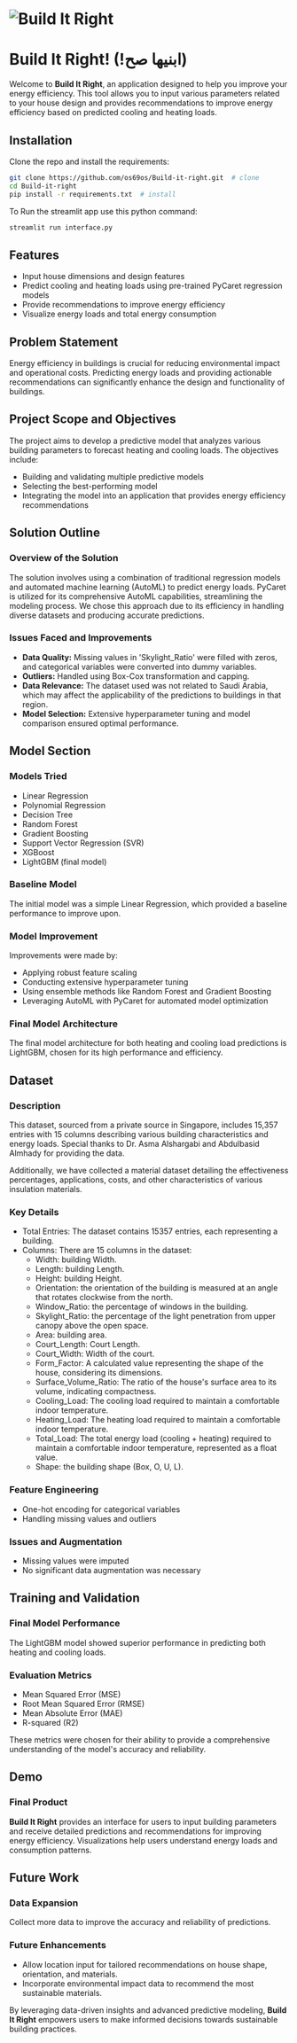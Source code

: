 # ![Build It Right](logo-removebg.png) 
# Build It Right! (!ابنيها صح)

Welcome to **Build It Right**, an application designed to help you improve your energy efficiency. This tool allows you to input various parameters related to your house design and provides recommendations to improve energy efficiency based on predicted cooling and heating loads.

## Installation

Clone the repo and install the requirements:

```bash
git clone https://github.com/os69os/Build-it-right.git  # clone
cd Build-it-right
pip install -r requirements.txt  # install
```

To Run the streamlit app use this python command:

```python
streamlit run interface.py
```

## Features

- Input house dimensions and design features
- Predict cooling and heating loads using pre-trained PyCaret regression models
- Provide recommendations to improve energy efficiency
- Visualize energy loads and total energy consumption

## Problem Statement

Energy efficiency in buildings is crucial for reducing environmental impact and operational costs. Predicting energy loads and providing actionable recommendations can significantly enhance the design and functionality of buildings.

## Project Scope and Objectives

The project aims to develop a predictive model that analyzes various building parameters to forecast heating and cooling loads. The objectives include:
- Building and validating multiple predictive models
- Selecting the best-performing model
- Integrating the model into an application that provides energy efficiency recommendations

## Solution Outline

### Overview of the Solution
The solution involves using a combination of traditional regression models and automated machine learning (AutoML) to predict energy loads. PyCaret is utilized for its comprehensive AutoML capabilities, streamlining the modeling process. We chose this approach due to its efficiency in handling diverse datasets and producing accurate predictions.

### Issues Faced and Improvements
- **Data Quality:** Missing values in 'Skylight_Ratio' were filled with zeros, and categorical variables were converted into dummy variables.
- **Outliers:** Handled using Box-Cox transformation and capping.
- **Data Relevance:** The dataset used was not related to Saudi Arabia, which may affect the applicability of the predictions to buildings in that region.
- **Model Selection:** Extensive hyperparameter tuning and model comparison ensured optimal performance.

## Model Section

### Models Tried
- Linear Regression
- Polynomial Regression
- Decision Tree
- Random Forest
- Gradient Boosting
- Support Vector Regression (SVR)
- XGBoost
- LightGBM (final model)

### Baseline Model
The initial model was a simple Linear Regression, which provided a baseline performance to improve upon.

### Model Improvement
Improvements were made by:
- Applying robust feature scaling
- Conducting extensive hyperparameter tuning
- Using ensemble methods like Random Forest and Gradient Boosting
- Leveraging AutoML with PyCaret for automated model optimization

### Final Model Architecture
The final model architecture for both heating and cooling load predictions is LightGBM, chosen for its high performance and efficiency.

## Dataset

### Description
This dataset, sourced from a private source in Singapore, includes 15,357 entries with 15 columns describing various building characteristics and energy loads. Special thanks to Dr. Asma Alshargabi and Abdulbasid Almhady for providing the data.

Additionally, we have collected a material dataset detailing the effectiveness percentages, applications, costs, and other characteristics of various insulation materials.

### Key Details

- Total Entries: The dataset contains 15357 entries, each representing a building.
- Columns: There are 15 columns in the dataset:
  - Width: building Width.
  - Length: building Length.
  - Height: building Height.
  - Orientation: the orientation of the building is measured at an angle that rotates clockwise from the north.
  - Window_Ratio: the percentage of windows in the building.
  - Skylight_Ratio: the percentage of the light penetration from upper canopy above the open space.
  - Area: building area.
  - Court_Length: Court Length.
  - Court_Width: Width of the court.
  - Form_Factor: A calculated value representing the shape of the house, considering its dimensions.
  - Surface_Volume_Ratio: The ratio of the house's surface area to its volume, indicating compactness.
  - Cooling_Load: The cooling load required to maintain a comfortable indoor temperature.
  - Heating_Load: The heating load required to maintain a comfortable indoor temperature.
  - Total_Load: The total energy load (cooling + heating) required to maintain a comfortable indoor temperature, represented as a float value.
  - Shape: the building shape (Box, O, U, L).
 
    
### Feature Engineering
- One-hot encoding for categorical variables
- Handling missing values and outliers

### Issues and Augmentation
- Missing values were imputed
- No significant data augmentation was necessary

## Training and Validation

### Final Model Performance
The LightGBM model showed superior performance in predicting both heating and cooling loads.

### Evaluation Metrics
- Mean Squared Error (MSE)
- Root Mean Squared Error (RMSE)
- Mean Absolute Error (MAE)
- R-squared (R2)

These metrics were chosen for their ability to provide a comprehensive understanding of the model's accuracy and reliability.

## Demo

### Final Product
**Build It Right** provides an interface for users to input building parameters and receive detailed predictions and recommendations for improving energy efficiency. Visualizations help users understand energy loads and consumption patterns.

## Future Work

### Data Expansion
Collect more data to improve the accuracy and reliability of predictions.

### Future Enhancements
- Allow location input for tailored recommendations on house shape, orientation, and materials.
- Incorporate environmental impact data to recommend the most sustainable materials.

By leveraging data-driven insights and advanced predictive modeling, **Build It Right** empowers users to make informed decisions towards sustainable building practices.
